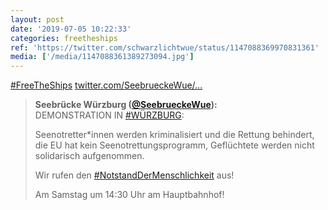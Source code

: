 ```yaml
---
layout: post
date: '2019-07-05 10:22:33'
categories: freetheships
ref: 'https://twitter.com/schwarzlichtwue/status/1147088369970831361'
media: ['/media/1147088361389273094.jpg']
---
```

[#FreeTheShips](/t/freetheships) [twitter.com/SeebrueckeWue/…](https://twitter.com/SeebrueckeWue/status/1146142944602337285) 
> <b>Seebrücke Würzburg ([@SeebrueckeWue](https://twitter.com/SeebrueckeWue)):</b>  
>DEMONSTRATION IN [#WÜRZBURG](/t/würzburg):  
>  
>  
>  
>Seenotretter\*innen werden kriminalisiert und die Rettung behindert, die EU hat kein Seenotrettungsprogramm, Geflüchtete werden nicht solidarisch aufgenommen.  
>  
>  
>  
>Wir rufen den [#NotstandDerMenschlichkeit](/t/notstanddermenschlichkeit) aus!  
>  
>  
>  
>Am Samstag um 14:30 Uhr am Hauptbahnhof!   

